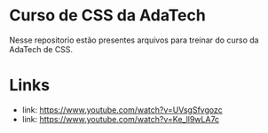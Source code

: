 # Curso de CSS da AdaTech

Nesse repositorio estão presentes arquivos para treinar do curso da AdaTech de CSS.

# Links

- link: https://www.youtube.com/watch?v=UVsgSfvgozc
- link: https://www.youtube.com/watch?v=Ke_ll9wLA7c
